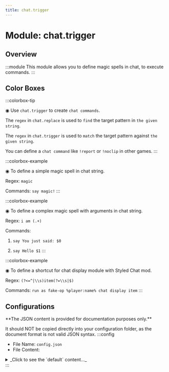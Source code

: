 ```yaml
---
title: chat.trigger
---
```



# Module: chat.trigger

## Overview
:::module
This module allows you to define magic spells in chat, to execute commands.
:::
## Color Boxes

:::colorbox-tip

◉ Use `chat.trigger` to create `chat commands`.

The `regex` in `chat.replace` is used to `find` the target pattern in `the given string`.

The `regex` in `chat.trigger` is used to `match` the target pattern against `the given string`.



You can define a `chat command` like `!report` or `!noclip` in other games.
:::

:::colorbox-example

◉ To define a simple magic spell in chat string.

Regex: `magic`

Commands: `say magic!`
:::

:::colorbox-example

◉ To define a complex magic spell with arguments in chat string.

Regex: `i am (.+)`

Commands:

1. `say You just said: $0`

2. `say Hello $1`
:::

:::colorbox-example

◉ To define a shortcut for chat display module with Styled Chat mod.

Regex: `(?<=^|\\s)item(?=\\s|$)`

Commands: `run as fake-op %player:name% chat display item`
:::

## Configurations
<Admonition type="warning" icon="" title="">
**The JSON content is provided for documentation purposes only.**

It should NOT be copied directly into your configuration folder, as the document format is not valid JSON syntax.
</Admonition>
:::config
- File Name: `config.json`
- File Content: 
<details>

<summary>_Click to see the `default` content..._</summary>

```json showLineNumbers title="config/fuji/modules/chat/trigger/config.json"
{
  /* Use `regex` expression to define `triggers`. */
  "triggers": [
    {
      "regex": "magic",
      "commands": [
        "say magic!"
      ]
    },
    {
      "regex": "i am (.+)",
      "commands": [
        "say You just said: $0",
        "say Hello $1"
      ]
    },
    {
      "regex": "(?<=^|\\s)item(?=\\s|$)",
      "commands": [
        "run as fake-op %player:name% chat display item"
      ]
    },
    {
      "regex": "(?<=^|\\s)inv(?=\\s|$)",
      "commands": [
        "run as fake-op %player:name% chat display inv"
      ]
    },
    {
      "regex": "(?<=^|\\s)ender(?=\\s|$)",
      "commands": [
        "run as fake-op %player:name% chat display ender"
      ]
    }
  ]
}
```
</details>
:::

